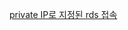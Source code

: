 [private IP로 지정된 rds 접속](https://velog.io/@jang010505/private-IP%EB%A1%9C-%EC%A7%80%EC%A0%95%EB%90%9C-rds-%EC%A0%91%EC%86%8D)
